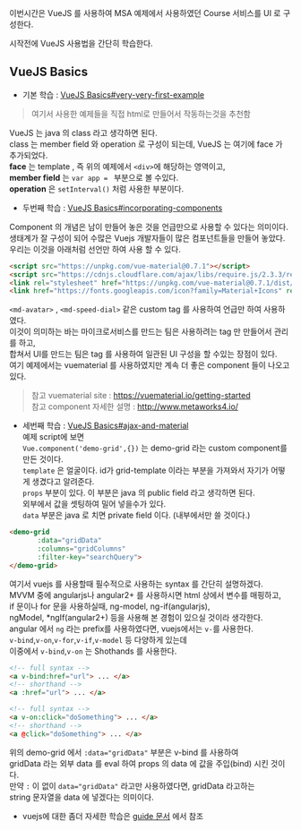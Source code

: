 이번시간은 VueJS 를 사용하여 MSA 예제에서 사용하였던 Course 서비스를 UI 로 구성한다.  

시작전에 VueJS 사용법을 간단히 학습한다.  

VueJS Basics
------
* 기본 학습 : [VueJS Basics#very-very-first-example](https://github.com/TheOpenCloudEngine/micro-service-architecture-vuejs/wiki/Vue-JS-Basics#very-very-first-example)  
> 여기서 사용한 예제들을 직접 html로 만들어서 작동하는것을 추천함  

VueJS 는 java 의 class 라고 생각하면 된다.  
class 는 member field 와 operation 로 구성이 되는데, VueJS 는 여기에 face 가 추가되었다.  
**face** 는 template , 즉 위의 예제에서 `<div>`에 해당하는 영역이고,  
**member field** 는 `var app = ` 부분으로 볼 수있다.  
**operation** 은 `setInterval()` 처럼 사용한 부분이다.  

* 두번째 학습 : [VueJS Basics#incorporating-components](https://github.com/TheOpenCloudEngine/micro-service-architecture-vuejs/wiki/Vue-JS-Basics#incorporating-components)  

Component 의 개념은 남이 만들어 놓은 것을 언급만으로 사용할 수 있다는 의미이다.  
생태계가 잘 구성이 되어 수많은 Vuejs 개발자들이 많은 컴포넌트들을 만들어 놓았다.  
우리는 이것을 아래처럼 선언만 하여 사용 할 수 있다.  
```html
<script src="https://unpkg.com/vue-material@0.7.1"></script>
<script src="https://cdnjs.cloudflare.com/ajax/libs/require.js/2.3.3/require.js"></script>
<link rel="stylesheet" href="https://unpkg.com/vue-material@0.7.1/dist/vue-material.css">
<link href="https://fonts.googleapis.com/icon?family=Material+Icons" rel="stylesheet">
```

`<md-avatar>` , `<md-speed-dial>` 같은 custom tag 를 사용하여 언급만 하여 사용하였다.  
이것이 의미하는 바는 마이크로서비스를 만드는 팀은 사용하려는 tag 만 만들어서 관리를 하고,  
합쳐서 UI를 만드는 팀은 tag 를 사용하여 일관된 UI 구성을 할 수있는 장점이 있다.  
여기 예제에서는 vuematerial 를 사용하였지만 계속 더 좋은 component 들이 나오고 있다.  
> 참고 vuematerial site : https://vuematerial.io/getting-started  
> 참고 component 자세한 설명 : http://www.metaworks4.io/  

* 세번째 학습 : [VueJS Basics#ajax-and-material](https://github.com/TheOpenCloudEngine/micro-service-architecture-vuejs/wiki/Vue-JS-Basics#ajax-and-material)  
예제 script에 보면  
`Vue.component('demo-grid',{})` 는 demo-grid 라는 custom component를 만든 것이다.  
`template` 은 얼굴이다. id가 grid-template 이라는 부분을 가져와서 자기가 어떻게 생겼다고 알려준다.  
`props` 부분이 있다. 이 부분은 java 의 public field 라고 생각하면 된다.  
외부에서 값을 셋팅하여 밀어 넣을수가 있다.  
`data` 부분은 java 로 치면 private field 이다. (내부에서만 쓸 것이다.)
```html
<demo-grid
       :data="gridData"
       :columns="gridColumns"
       :filter-key="searchQuery">
</demo-grid>
```
여기서 vuejs 를 사용할때 필수적으로 사용하는 syntax 를 간단히 설명하겠다.  
MVVM 중에 angularjs나 angular2+ 를 사용하시면 html 상에서 변수를 매핑하고,  
if 문이나 for 문을 사용하실때, ng-model, ng-if(angularjs),  
ngModel, *ngIf(angular2+) 등을 사용해 본 경험이 있으실 것이라 생각한다.  
angular 에서 `ng` 라는 prefix를 사용하였다면, vuejs에서는 `v-`를 사용한다.  
`v-bind`,`v-on`,`v-for`,`v-if`,`v-model` 등 다양하게 있는데  
이중에서 `v-bind`,`v-on` 는 Shothands 를 사용한다.  
```html
<!-- full syntax -->
<a v-bind:href="url"> ... </a>
<!-- shorthand -->
<a :href="url"> ... </a>
```
```html
<!-- full syntax -->
<a v-on:click="doSomething"> ... </a>
<!-- shorthand -->
<a @click="doSomething"> ... </a>
```
위의 demo-grid 에서 `:data="gridData"` 부분은 v-bind 를 사용하여  
gridData 라는 외부 data 를 eval 하여 props 의 data 에 값을 주입(bind) 시킨 것이다.  
만약 `:` 이 없이 `data="gridData"` 라고만 사용하였다면, gridData 라고하는  
string 문자열을 data 에 넣겠다는 의미이다.  

* vuejs에 대한 좀더 자세한 학습은 [guide 문서](https://vuejs.org/v2/guide/index.html) 에서 참조  